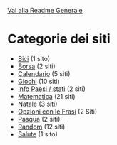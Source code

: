 [Vai alla Readme Generale](../Readme.md)

# Categorie dei siti

- [Bici](https://github.com/NicoMaker/Giri-in-bici) (1 sito)
- [Borsa](Borsa/Readme.md) (2 siti)
- [Calendario](Calendario/Readme.md) (5 siti)
- [Giochi](Giochi/Readme.md) (10 siti)
- [Info Paesi / stati](Info_Paesi_Stati/Readme.md) (2 siti)
- [Matematica](Matematica/Readme.md) (21 siti)
- [Natale](Natale/Readme.md) (3 siti)
- [Opzioni con le Frasi](Opzioni_Con_Le_Frasi/Readme.md)   (2 Siti)
- [Pasqua](Pasqua/Readme.md) (2 siti)
- [Random](Random/Readme.md) (12 siti)
- [Salute](Salute/Readme.md) (1 sito)